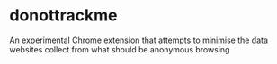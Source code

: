 donottrackme
============

An experimental Chrome extension that attempts to minimise the data websites collect from what should be anonymous browsing

